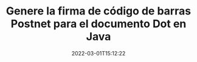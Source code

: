 ---
############################# Static ############################
layout: "auto-gen-signature"
date: 2022-03-01T15:12:22
draft: false
operation: Sign
signaturetype: Barcode
codetype: Postnet
fileformat: Dot
productName: Java
lang: es
productCode: java
otherformats: pdf doc docx docm dot dotm dotx odt ott rtf xls xlsx xlsm xlsb csv ods ots xltx xltm ppt pptx pps ppsx odp otp potx potm pptm ppsm png jpg bmp gif tiff svg webp wmf
breadcrumb: Put  Barcode signature on Dot for Java

############################# Head ############################
head_title: "Firmar electrónicamente Dot documento con Postnet código de barras en Java"
head_description: "Cree la firma de código de barras Postnet y colóquela en el documento Dot con Java usando un par de líneas de código. Utilice la API de firma de documentos de GroupDocs para firmar varios formatos de archivo."

############################# Header ############################
title: "Genere la firma de código de barras Postnet para el documento Dot en Java"
description: "Firme electrónicamente sus documentos comerciales de Dot con Postnet Barcode. Genere una firma de código de barras rápida y fácilmente con unas pocas líneas de código para configurar las opciones de firma."
bg_image: "https://cms.admin.containerize.com/templates/aspose/App_Themes/V3/images/bg/header1.png"
bg_overlay: false
button:
    enable: true

############################# SubMenu ############################
submenu:
    enable: true

    left:
        img_alt: "GroupDocs.Signature for Java"
        image: "https://cms.admin.containerize.com/templates/groupdocs/images/product-logos/90x90-noborder/groupdocs-signature-java.png"
        product: "GroupDocs.Signature"
        platform: "Java"



############################# About ############################
about:
    enable: true
    title: "{barcode-about.title}"
    content: |
        {barcode-about.content}
    

############################# Steps ############################
steps:
    enable: true
    title_left: "{barcode-steps.title}"
    content_left: |
        {barcode-steps.content.description}
        
        * {barcode-steps.content.step_1}
        * {barcode-steps.content.step_2}
        * {barcode-steps.content.step_3}

    title_right: " {system-requirements.title}"
    content_right: |
        {system-requirements.content.description}

        * {system-requirements.content.step_1}
        * {system-requirements.content.step_2}
        * Java runtime: J2SE 6.0 and above
        * {system-requirements.content.step_3}
         
    code: |
        ```java    
                
        // Set up input Dot file
        String filePath = "input.dot";
        // Set up output file
        String outputFilePath = "output.dot";

        // Instantiate Signature for input file
        Signature signature = new Signature(filePath);

        // create barcode option with predefined barcode text
        BarcodeSignOptions options = new BarcodeSignOptions("John Smith");

        // setup Barcode encoding type
        options.setEncodeType(BarcodeTypes.Postnet);

        // set signature position
        options.setLeft(50);
        options.setTop(50);
        options.setWidth(200);
        options.setHeight(50);

        // sign Dot document
        SignResult result = signature.sign(outputFilePath, options);

        ```

############################# Demos ############################
demos:
    enable: true
    title: "Firma de Dot documentos con Barcode Live Demo"
    content: |
       Firme el archivo Dot con varias firmas ahora mismo visitando el sitio web de [GroupDocs.Signature App](https://products.groupdocs.app/signature/family). Demostración en línea gratuita esperándote.

        
############################# About Formats ############################
about_formats:
    enable: true
    format:
        # format loop
        - icon: "fas fa-barcode"
          title: "About Postnet Barcode"
          content: |
            POSTNET (técnica de codificación numérica postal) es una simbología de código de barras utilizada por el Servicio Postal de los Estados Unidos para ayudar a dirigir el correo.
          characterset: |
             Dígitos numéricos (0-9).
          textcapacity: |
             Hasta 11 caracteres.
          image: |
             iVBORw0KGgoAAAANSUhEUgAAACcAAAAjCAYAAAAXMhMjAAAAAXNSR0IArs4c6QAAAARnQU1BAACxjwv8YQUAAAAJcEhZcwAADsMAAA7DAcdvqGQAAACeSURBVFhH7c7BCkMxEELR/P9Pp1LoRrCXpi4Cbw5kIRKZtS82x52a407Ncae+HrfWer8Pyr+i/3NcQv/nuIT+z3EJ/X/Ocf9mlxuhsXZ2uREaa2eXG6Gxdna5ERprZ5cbobF2drkRGmtnlxuhsXZ2uREaa2eXG6Gxdna5ERprZ5cbobF2drkRGmtnlxuhsXZ2ubnAHHdqjjt18XF7vwDevzbHqsQWPwAAAABJRU5ErkJggg==

          link: ""

############################# More Formats ############################
more_formats:
    enable: true
    title: "Otras firmas Barcode admitidas para Java"
    content: |
        "También puede firmar Dot con otros tipos de firma. Consulte la lista a continuación."
    format: 
           
       
back_to_top:
    enable: true
---